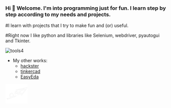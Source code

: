 ### Hi 👋 Welcome. I'm into programming just for fun. I learn step by step according to my needs and projects.

#I learn with projects that I try to make fun and (or) useful.

#Right now I like python and libraries like Selenium, webdriver, pyautogui and Tkinter.

![tools4](https://user-images.githubusercontent.com/61543927/190904350-e957149d-16c4-429f-b479-7aebe62ca9eb.png)

- My other works:
    -  [hackster](https://www.hackster.io/BERRU)
    -  [tinkercad](https://www.tinkercad.com/dashboard)
    -  [EasyEda](https://easyeda.com/account/user)
            
[![Write me](https://github.com/berru-g/berru-g/blob/main/contact.png?raw=true)](mailto:g.leberruyer@gmail.com.com#gh-dark-mode-only)
